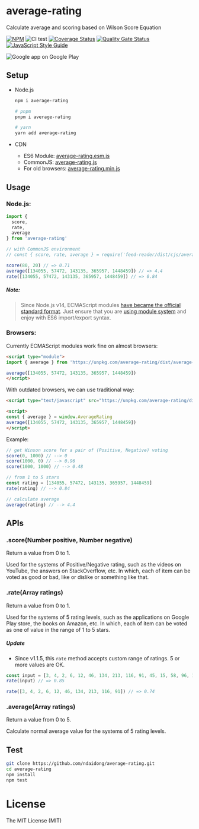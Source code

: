 # average-rating
Calculate  average and scoring based on Wilson Score Equation

[![NPM](https://badge.fury.io/js/average-rating.svg)](https://badge.fury.io/js/average-rating)
![CI test](https://github.com/ndaidong/average-rating/workflows/ci-test/badge.svg)
[![Coverage Status](https://coveralls.io/repos/github/ndaidong/average-rating/badge.svg)](https://coveralls.io/github/ndaidong/average-rating)
[![Quality Gate Status](https://sonarcloud.io/api/project_badges/measure?project=ndaidong_average-rating&metric=alert_status)](https://sonarcloud.io/dashboard?id=ndaidong_average-rating)
[![JavaScript Style Guide](https://img.shields.io/badge/code_style-standard-brightgreen.svg)](https://standardjs.com)

![Google app on Google Play](https://i.imgur.com/XKEEpdb.png)

## Setup

- Node.js

  ```bash
  npm i average-rating

  # pnpm
  pnpm i average-rating

  # yarn
  yarn add average-rating
  ```

- CDN

  - ES6 Module: [average-rating.esm.js](https://unpkg.com/average-rating/dist/average-rating.esm.js)
  - CommonJS: [average-rating.js](https://unpkg.com/average-rating/dist/cjs/average-rating.js)
  - For old browsers: [average-rating.min.js](https://unpkg.com/average-rating/dist/average-rating.min.js)

## Usage

### Node.js:

```js
import {
  score,
  rate,
  average
} from 'average-rating'

// with CommonJS environment
// const { score, rate, average } = require('feed-reader/dist/cjs/average-rating.js')

score(80, 20) // => 0.71
average([134055, 57472, 143135, 365957, 1448459]) // => 4.4
rate([134055, 57472, 143135, 365957, 1448459]) // => 0.84
```


##### Note:

> Since Node.js v14, ECMAScript modules [have became the official standard format](https://nodejs.org/docs/latest-v14.x/api/esm.html#esm_modules_ecmascript_modules).
> Just ensure that you are [using module system](https://nodejs.org/api/packages.html#determining-module-system) and enjoy with ES6 import/export syntax.


### Browsers:

Currently ECMAScript modules work fine on almost browsers:

```html
<script type="module">
import { average } from 'https://unpkg.com/average-rating/dist/average-rating.esm.js'

average([134055, 57472, 143135, 365957, 1448459])
</script>
```

With outdated browsers, we can use traditional way:

```html
<script type="text/javascript" src="https://unpkg.com/average-rating/dist/average-rating.min.js"></script>

<script>
const { average } = window.AverageRating
average([134055, 57472, 143135, 365957, 1448459])
</script>
```

Example:

```js
// get Winson score for a pair of (Positive, Negative) voting
score(0, 1000) // --> 0
score(1000, 0) // --> 0.96
score(1000, 1000) // --> 0.48

// from 1 to 5 stars
const rating = [134055, 57472, 143135, 365957, 1448459]
rate(rating) // --> 0.84

// calculate average
average(rating) // --> 4.4
```

## APIs

### .score(Number positive, Number negative)

Return a value from 0 to 1.

Used for the systems of Positive/Negative rating, such as the videos on YouTube, the answers on StackOverflow, etc. In which, each of item can be voted as good or bad, like or dislike or something like that.

### .rate(Array ratings)

Return a value from 0 to 1.

Used for the systems of 5 rating levels, such as the applications on Google Play store, the books on Amazon, etc. In which, each of item can be voted as one of value in the range of 1 to 5 stars.

##### Update

- Since v1.1.5, this `rate` method accepts custom range of ratings. 5 or more values are OK.

```js
const input = [3, 4, 2, 6, 12, 46, 134, 213, 116, 91, 45, 15, 58, 96, 1654] // 15 values
rate(input) // => 0.85

rate([3, 4, 2, 6, 12, 46, 134, 213, 116, 91]) // => 0.74
```

### .average(Array ratings)

Return a value from 0 to 5.

Calculate normal average value for the systems of 5 rating levels.


## Test

```bash
git clone https://github.com/ndaidong/average-rating.git
cd average-rating
npm install
npm test
```


# License

The MIT License (MIT)

